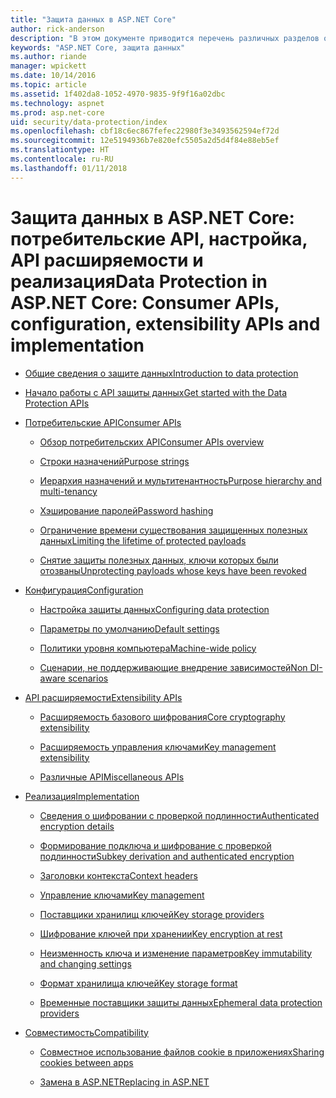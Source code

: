 ```yaml
---
title: "Защита данных в ASP.NET Core"
author: rick-anderson
description: "В этом документе приводится перечень различных разделов о защите данных в ASP.NET Core."
keywords: "ASP.NET Core, защита данных"
ms.author: riande
manager: wpickett
ms.date: 10/14/2016
ms.topic: article
ms.assetid: 1f402da8-1052-4970-9835-9f9f16a02dbc
ms.technology: aspnet
ms.prod: asp.net-core
uid: security/data-protection/index
ms.openlocfilehash: cbf18c6ec867fefec22980f3e3493562594ef72d
ms.sourcegitcommit: 12e5194936b7e820efc5505a2d5d4f84e88eb5ef
ms.translationtype: HT
ms.contentlocale: ru-RU
ms.lasthandoff: 01/11/2018
---
```

# <a name="data-protection-in-aspnet-core-consumer-apis-configuration-extensibility-apis-and-implementation"></a><span data-ttu-id="2ea56-104">Защита данных в ASP.NET Core: потребительские API, настройка, API расширяемости и реализация</span><span class="sxs-lookup"><span data-stu-id="2ea56-104">Data Protection in ASP.NET Core: Consumer APIs, configuration, extensibility APIs and implementation</span></span>

* [<span data-ttu-id="2ea56-105">Общие сведения о защите данных</span><span class="sxs-lookup"><span data-stu-id="2ea56-105">Introduction to data protection</span></span>](introduction.md)

* [<span data-ttu-id="2ea56-106">Начало работы с API защиты данных</span><span class="sxs-lookup"><span data-stu-id="2ea56-106">Get started with the Data Protection APIs</span></span>](using-data-protection.md)

* [<span data-ttu-id="2ea56-107">Потребительские API</span><span class="sxs-lookup"><span data-stu-id="2ea56-107">Consumer APIs</span></span>](consumer-apis/index.md)

  * [<span data-ttu-id="2ea56-108">Обзор потребительских API</span><span class="sxs-lookup"><span data-stu-id="2ea56-108">Consumer APIs overview</span></span>](consumer-apis/overview.md)

  * [<span data-ttu-id="2ea56-109">Строки назначений</span><span class="sxs-lookup"><span data-stu-id="2ea56-109">Purpose strings</span></span>](consumer-apis/purpose-strings.md)

  * [<span data-ttu-id="2ea56-110">Иерархия назначений и мультитенантность</span><span class="sxs-lookup"><span data-stu-id="2ea56-110">Purpose hierarchy and multi-tenancy</span></span>](consumer-apis/purpose-strings-multitenancy.md)

  * [<span data-ttu-id="2ea56-111">Хэширование паролей</span><span class="sxs-lookup"><span data-stu-id="2ea56-111">Password hashing</span></span>](consumer-apis/password-hashing.md)

  * [<span data-ttu-id="2ea56-112">Ограничение времени существования защищенных полезных данных</span><span class="sxs-lookup"><span data-stu-id="2ea56-112">Limiting the lifetime of protected payloads</span></span>](consumer-apis/limited-lifetime-payloads.md)

  * [<span data-ttu-id="2ea56-113">Снятие защиты полезных данных, ключи которых были отозваны</span><span class="sxs-lookup"><span data-stu-id="2ea56-113">Unprotecting payloads whose keys have been revoked</span></span>](consumer-apis/dangerous-unprotect.md)

* [<span data-ttu-id="2ea56-114">Конфигурация</span><span class="sxs-lookup"><span data-stu-id="2ea56-114">Configuration</span></span>](configuration/index.md)

  * [<span data-ttu-id="2ea56-115">Настройка защиты данных</span><span class="sxs-lookup"><span data-stu-id="2ea56-115">Configuring data protection</span></span>](configuration/overview.md)

  * [<span data-ttu-id="2ea56-116">Параметры по умолчанию</span><span class="sxs-lookup"><span data-stu-id="2ea56-116">Default settings</span></span>](configuration/default-settings.md)

  * [<span data-ttu-id="2ea56-117">Политики уровня компьютера</span><span class="sxs-lookup"><span data-stu-id="2ea56-117">Machine-wide policy</span></span>](configuration/machine-wide-policy.md)

  * [<span data-ttu-id="2ea56-118">Сценарии, не поддерживающие внедрение зависимостей</span><span class="sxs-lookup"><span data-stu-id="2ea56-118">Non DI-aware scenarios</span></span>](configuration/non-di-scenarios.md)

* [<span data-ttu-id="2ea56-119">API расширяемости</span><span class="sxs-lookup"><span data-stu-id="2ea56-119">Extensibility APIs</span></span>](extensibility/index.md)

  * [<span data-ttu-id="2ea56-120">Расширяемость базового шифрования</span><span class="sxs-lookup"><span data-stu-id="2ea56-120">Core cryptography extensibility</span></span>](extensibility/core-crypto.md)

  * [<span data-ttu-id="2ea56-121">Расширяемость управления ключами</span><span class="sxs-lookup"><span data-stu-id="2ea56-121">Key management extensibility</span></span>](extensibility/key-management.md)

  * [<span data-ttu-id="2ea56-122">Различные API</span><span class="sxs-lookup"><span data-stu-id="2ea56-122">Miscellaneous APIs</span></span>](extensibility/misc-apis.md)

* [<span data-ttu-id="2ea56-123">Реализация</span><span class="sxs-lookup"><span data-stu-id="2ea56-123">Implementation</span></span>](implementation/index.md)

  * [<span data-ttu-id="2ea56-124">Сведения о шифровании с проверкой подлинности</span><span class="sxs-lookup"><span data-stu-id="2ea56-124">Authenticated encryption details</span></span>](implementation/authenticated-encryption-details.md)

  * [<span data-ttu-id="2ea56-125">Формирование подключа и шифрование с проверкой подлинности</span><span class="sxs-lookup"><span data-stu-id="2ea56-125">Subkey derivation and authenticated encryption</span></span>](implementation/subkeyderivation.md)

  * [<span data-ttu-id="2ea56-126">Заголовки контекста</span><span class="sxs-lookup"><span data-stu-id="2ea56-126">Context headers</span></span>](implementation/context-headers.md)

  * [<span data-ttu-id="2ea56-127">Управление ключами</span><span class="sxs-lookup"><span data-stu-id="2ea56-127">Key management</span></span>](implementation/key-management.md)

  * [<span data-ttu-id="2ea56-128">Поставщики хранилищ ключей</span><span class="sxs-lookup"><span data-stu-id="2ea56-128">Key storage providers</span></span>](implementation/key-storage-providers.md)

  * [<span data-ttu-id="2ea56-129">Шифрование ключей при хранении</span><span class="sxs-lookup"><span data-stu-id="2ea56-129">Key encryption at rest</span></span>](implementation/key-encryption-at-rest.md)

  * [<span data-ttu-id="2ea56-130">Неизменность ключа и изменение параметров</span><span class="sxs-lookup"><span data-stu-id="2ea56-130">Key immutability and changing settings</span></span>](implementation/key-immutability.md)

  * [<span data-ttu-id="2ea56-131">Формат хранилища ключей</span><span class="sxs-lookup"><span data-stu-id="2ea56-131">Key storage format</span></span>](implementation/key-storage-format.md)

  * [<span data-ttu-id="2ea56-132">Временные поставщики защиты данных</span><span class="sxs-lookup"><span data-stu-id="2ea56-132">Ephemeral data protection providers</span></span>](implementation/key-storage-ephemeral.md)

* [<span data-ttu-id="2ea56-133">Совместимость</span><span class="sxs-lookup"><span data-stu-id="2ea56-133">Compatibility</span></span>](compatibility/index.md)

  * [<span data-ttu-id="2ea56-134">Совместное использование файлов cookie в приложениях</span><span class="sxs-lookup"><span data-stu-id="2ea56-134">Sharing cookies between apps</span></span>](compatibility/cookie-sharing.md)

  * [<span data-ttu-id="2ea56-135">Замена <machineKey> в ASP.NET</span><span class="sxs-lookup"><span data-stu-id="2ea56-135">Replacing <machineKey> in ASP.NET</span></span>](compatibility/replacing-machinekey.md)
